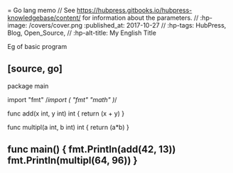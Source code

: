 = Go lang memo
// See https://hubpress.gitbooks.io/hubpress-knowledgebase/content/ for information about the parameters.
// :hp-image: /covers/cover.png
:published_at: 2017-10-27
// :hp-tags: HubPress, Blog, Open_Source,
// :hp-alt-title: My English Title

Eg of basic program

[source, go]
----
package main

import "fmt"
/*import (
	"fmt"
    "math"
)*/

func add(x int, y int) int {
	return (x + y)
}

func multipl(a int, b int) int {
	return (a*b)
}

func main() {
	fmt.Println(add(42, 13))
	fmt.Println(multipl(64, 96))
}
----